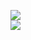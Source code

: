 [![](https://img.shields.io/badge/Made%20With-Github%20Spray-lightgrey.svg?style=for-the-badge&logo=github)](https://github.com/Annihil/github-spray#27713)  
[![](https://i.imgur.com/2DrTn0Z.gif)](https://github.com/Annihil/github-spray)